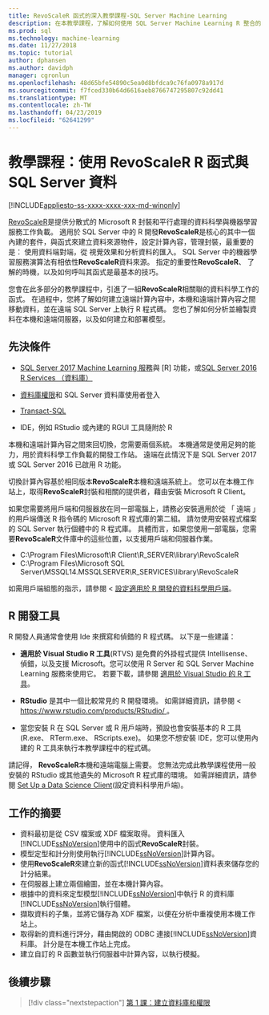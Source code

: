 ```yaml
---
title: RevoScaleR 函式的深入教學課程-SQL Server Machine Learning
description: 在本教學課程，了解如何使用 SQL Server Machine Learning R 整合的 RevoScaleR 函式的呼叫。
ms.prod: sql
ms.technology: machine-learning
ms.date: 11/27/2018
ms.topic: tutorial
author: dphansen
ms.author: davidph
manager: cgronlun
ms.openlocfilehash: 48d65bfe54890c5ea0d8bfdca9c76fa0978a917d
ms.sourcegitcommit: f7fced330b64d6616aeb8766747295807c92dd41
ms.translationtype: MT
ms.contentlocale: zh-TW
ms.lasthandoff: 04/23/2019
ms.locfileid: "62641299"
---
```

# <a name="tutorial-use-revoscaler-r-functions-with-sql-server-data"></a>教學課程：使用 RevoScaleR R 函式與 SQL Server 資料
[!INCLUDE[appliesto-ss-xxxx-xxxx-xxx-md-winonly](../../includes/appliesto-ss-xxxx-xxxx-xxx-md-winonly.md)]

[RevoScaleR](https://docs.microsoft.com/machine-learning-server/r-reference/revoscaler/revoscaler)是提供分散式的 Microsoft R 封裝和平行處理的資料科學與機器學習服務工作負載。 適用於 SQL Server 中的 R 開發**RevoScaleR**是核心的其中一個內建的套件，與函式來建立資料來源物件，設定計算內容，管理封裝，最重要的是： 使用資料端對端，從 視覺效果和分析資料的匯入。 SQL Server 中的機器學習服務演算法有相依性**RevoScaleR**資料來源。 指定的重要性**RevoScaleR**、 了解的時機，以及如何呼叫其函式是最基本的技巧。 

您會在此多部分的教學課程中，引進了一組**RevoScaleR**相關聯的資料科學工作的函式。 在過程中，您將了解如何建立遠端計算內容中，本機和遠端計算內容之間移動資料，並在遠端 SQL Server 上執行 R 程式碼。 您也了解如何分析並繪製資料在本機和遠端伺服器，以及如何建立和部署模型。

## <a name="prerequisites"></a>先決條件

+ [SQL Server 2017 Machine Learning 服務](../install/sql-machine-learning-services-windows-install.md)與 [R] 功能，或[SQL Server 2016 R Services （資料庫）](../install/sql-r-services-windows-install.md)
  
+ [資料庫權限](../security/user-permission.md)和 SQL Server 資料庫使用者登入

+ [Transact-SQL](https://docs.microsoft.com/sql/ssms/download-sql-server-management-studio-ssms)

+ IDE，例如 RStudio 或內建的 RGUI 工具隨附於 R

本機和遠端計算內容之間來回切換，您需要兩個系統。 本機通常是使用足夠的能力，用於資料科學工作負載的開發工作站。 遠端在此情況下是 SQL Server 2017 或 SQL Server 2016 已啟用 R 功能。 

切換計算內容基於相同版本**RevoScaleR**本機和遠端系統上。 您可以在本機工作站上，取得**RevoScaleR**封裝和相關的提供者，藉由安裝 Microsoft R Client。

如果您需要將用戶端和伺服器放在同一部電腦上，請務必安裝適用於從 「 遠端 」 的用戶端傳送 R 指令碼的 Microsoft R 程式庫的第二組。 請勿使用安裝程式檔案的 SQL Server 執行個體中的 R 程式庫。 具體而言，如果您使用一部電腦，您需要**RevoScaleR**文件庫中的這些位置，以支援用戶端和伺服器作業。

+ C:\Program Files\Microsoft\R Client\R_SERVER\library\RevoScaleR 
+ C:\Program Files\Microsoft SQL Server\MSSQL14.MSSQLSERVER\R_SERVICES\library\RevoScaleR

如需用戶端組態的指示，請參閱 <<c0> [ 設定適用於 R 開發的資料科學用戶端](../r/set-up-a-data-science-client.md)。


## <a name="r-development-tools"></a>R 開發工具

R 開發人員通常會使用 Ide 來撰寫和偵錯的 R 程式碼。 以下是一些建議：

- **適用於 Visual Studio R 工具**(RTVS) 是免費的外掛程式提供 Intellisense、 偵錯，以及支援 Microsoft。您可以使用 R Server 和 SQL Server Machine Learning 服務來使用它。 若要下載，請參閱 [適用於 Visual Studio 的 R 工具](https://www.visualstudio.com/vs/rtvs/)。

- **RStudio** 是其中一個比較常見的 R 開發環境。 如需詳細資訊，請參閱 < [ https://www.rstudio.com/products/RStudio/ ](https://www.rstudio.com/products/RStudio/)。

- 當您安裝 R 在 SQL Server 或 R 用戶端時，預設也會安裝基本的 R 工具 (R.exe、 RTerm.exe、 RScripts.exe)。 如果您不想安裝 IDE，您可以使用內建的 R 工具來執行本教學課程中的程式碼。

請記得， **RevoScaleR**本機和遠端電腦上需要。 您無法完成此教學課程使用一般安裝的 RStudio 或其他遺失的 Microsoft R 程式庫的環境。 如需詳細資訊，請參閱 [Set Up a Data Science Client](../r/set-up-a-data-science-client.md)(設定資料科學用戶端)。

## <a name="summary-of-tasks"></a>工作的摘要

+ 資料最初是從 CSV 檔案或 XDF 檔案取得。 資料匯入[!INCLUDE[ssNoVersion](../../includes/ssnoversion-md.md)]使用中的函式**RevoScaleR**封裝。
+ 模型定型和計分則使用執行[!INCLUDE[ssNoVersion](../../includes/ssnoversion-md.md)]計算內容。 
+ 使用**RevoScaleR**來建立新的函式[!INCLUDE[ssNoVersion](../../includes/ssnoversion-md.md)]資料表來儲存您的計分結果。
+ 在伺服器上建立兩個繪圖，並在本機計算內容。
+ 根據中的資料來定型模型[!INCLUDE[ssNoVersion](../../includes/ssnoversion-md.md)]中執行 R 的資料庫[!INCLUDE[ssNoVersion](../../includes/ssnoversion-md.md)]執行個體。
+ 擷取資料的子集，並將它儲存為 XDF 檔案，以便在分析中重複使用本機工作站上。
+ 取得新的資料進行評分，藉由開啟的 ODBC 連接[!INCLUDE[ssNoVersion](../../includes/ssnoversion-md.md)]資料庫。 計分是在本機工作站上完成。
+ 建立自訂的 R 函數並執行伺服器中計算內容，以執行模擬。

## <a name="next-steps"></a>後續步驟

> [!div class="nextstepaction"]
> [第 1 課：建立資料庫和權限](deepdive-work-with-sql-server-data-using-r.md)